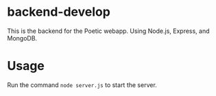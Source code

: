 # backend-develop

This is the backend for the Poetic webapp. Using Node.js, Express, and MongoDB.

# Usage

Run the command `node server.js` to start the server.